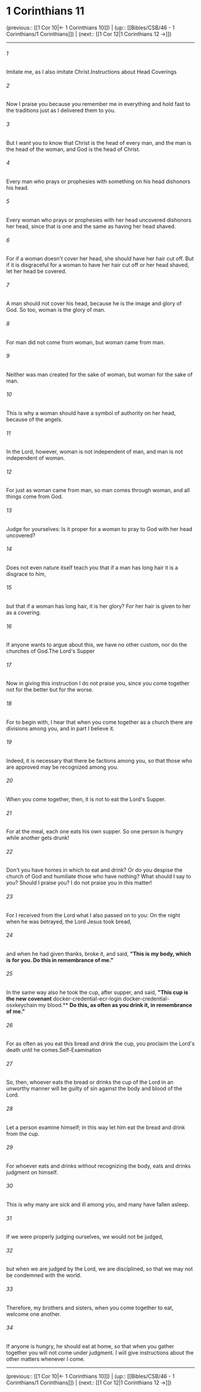 # 1 Corinthians 11

(previous:: [[1 Cor 10|← 1 Corinthians 10]]) | (up:: [[Bibles/CSB/46 - 1 Corinthians/1 Corinthians]]) | (next:: [[1 Cor 12|1 Corinthians 12 →]])

***


###### 1 
Imitate me, as I also imitate Christ.Instructions about Head Coverings 

###### 2 
Now I praise you because you remember me in everything and hold fast to the traditions just as I delivered them to you. 

###### 3 
But I want you to know that Christ is the head of every man, and the man is the head of the woman, and God is the head of Christ. 

###### 4 
Every man who prays or prophesies with something on his head dishonors his head. 

###### 5 
Every woman who prays or prophesies with her head uncovered dishonors her head, since that is one and the same as having her head shaved. 

###### 6 
For if a woman doesn't cover her head, she should have her hair cut off. But if it is disgraceful for a woman to have her hair cut off or her head shaved, let her head be covered. 

###### 7 
A man should not cover his head, because he is the image and glory of God. So too, woman is the glory of man. 

###### 8 
For man did not come from woman, but woman came from man. 

###### 9 
Neither was man created for the sake of woman, but woman for the sake of man. 

###### 10 
This is why a woman should have a symbol of authority on her head, because of the angels. 

###### 11 
In the Lord, however, woman is not independent of man, and man is not independent of woman. 

###### 12 
For just as woman came from man, so man comes through woman, and all things come from God. 

###### 13 
Judge for yourselves: Is it proper for a woman to pray to God with her head uncovered? 

###### 14 
Does not even nature itself teach you that if a man has long hair it is a disgrace to him, 

###### 15 
but that if a woman has long hair, it is her glory? For her hair is given to her as a covering. 

###### 16 
If anyone wants to argue about this, we have no other custom, nor do the churches of God.The Lord's Supper 

###### 17 
Now in giving this instruction I do not praise you, since you come together not for the better but for the worse. 

###### 18 
For to begin with, I hear that when you come together as a church there are divisions among you, and in part I believe it. 

###### 19 
Indeed, it is necessary that there be factions among you, so that those who are approved may be recognized among you. 

###### 20 
When you come together, then, it is not to eat the Lord's Supper. 

###### 21 
For at the meal, each one eats his own supper. So one person is hungry while another gets drunk! 

###### 22 
Don't you have homes in which to eat and drink? Or do you despise the church of God and humiliate those who have nothing? What should I say to you? Should I praise you? I do not praise you in this matter! 

###### 23 
For I received from the Lord what I also passed on to you: On the night when he was betrayed, the Lord Jesus took bread, 

###### 24 
and when he had given thanks, broke it, and said, **"This is my body, which is** **for you. Do this in remembrance of me."** 

###### 25 
In the same way also he took the cup, after supper, and said, **"This cup is the new covenant** docker-credential-ecr-login docker-credential-osxkeychain my blood.** **Do this, as often as you drink it, in remembrance of me."** 

###### 26 
For as often as you eat this bread and drink the cup, you proclaim the Lord's death until he comes.Self-Examination 

###### 27 
So, then, whoever eats the bread or drinks the cup of the Lord in an unworthy manner will be guilty of sin against the body and blood of the Lord. 

###### 28 
Let a person examine himself; in this way let him eat the bread and drink from the cup. 

###### 29 
For whoever eats and drinks without recognizing the body, eats and drinks judgment on himself. 

###### 30 
This is why many are sick and ill among you, and many have fallen asleep. 

###### 31 
If we were properly judging ourselves, we would not be judged, 

###### 32 
but when we are judged by the Lord, we are disciplined, so that we may not be condemned with the world. 

###### 33 
Therefore, my brothers and sisters, when you come together to eat, welcome one another. 

###### 34 
If anyone is hungry, he should eat at home, so that when you gather together you will not come under judgment. I will give instructions about the other matters whenever I come.

***

(previous:: [[1 Cor 10|← 1 Corinthians 10]]) | (up:: [[Bibles/CSB/46 - 1 Corinthians/1 Corinthians]]) | (next:: [[1 Cor 12|1 Corinthians 12 →]])
